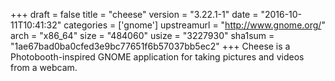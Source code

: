 +++
draft = false
title = "cheese"
version = "3.22.1-1"
date = "2016-10-11T10:41:32"
categories = ['gnome']
upstreamurl = "http://www.gnome.org/"
arch = "x86_64"
size = "484060"
usize = "3227930"
sha1sum = "1ae67bad0ba0cfed3e9bc77651f6b57037bb5ec2"
+++
Cheese is a Photobooth-inspired GNOME application for taking pictures and videos from a webcam.